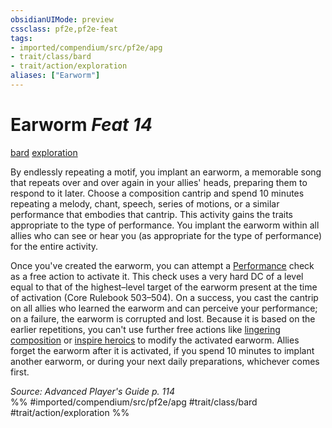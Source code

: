 ```yaml
---
obsidianUIMode: preview
cssclass: pf2e,pf2e-feat
tags:
- imported/compendium/src/pf2e/apg
- trait/class/bard
- trait/action/exploration
aliases: ["Earworm"]
---
```

# Earworm  *Feat 14*  
[bard](rules/traits/bard.md)  [exploration](exploration.md)  


By endlessly repeating a motif, you implant an earworm, a memorable song that repeats over and over again in your allies' heads, preparing them to respond to it later. Choose a composition cantrip and spend 10 minutes repeating a melody, chant, speech, series of motions, or a similar performance that embodies that cantrip. This activity gains the traits appropriate to the type of performance. You implant the earworm within all allies who can see or hear you (as appropriate for the type of performance) for the entire activity.

Once you've created the earworm, you can attempt a [Performance](../skills.md#Performance) check as a free action to activate it. This check uses a very hard DC of a level equal to that of the highest–level target of the earworm present at the time of activation (Core Rulebook 503–504). On a success, you cast the cantrip on all allies who learned the earworm and can perceive your performance; on a failure, the earworm is corrupted and lost. Because it is based on the earlier repetitions, you can't use further free actions like [lingering composition](../spells/lingering-composition.md) or [inspire heroics](../spells/inspire-heroics.md) to modify the activated earworm. Allies forget the earworm after it is activated, if you spend 10 minutes to implant another earworm, or during your next daily preparations, whichever comes first.

*Source: Advanced Player's Guide p. 114*  
%% #imported/compendium/src/pf2e/apg #trait/class/bard #trait/action/exploration %%